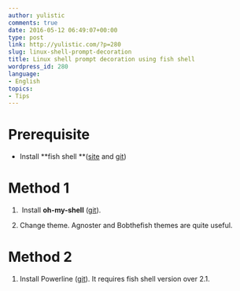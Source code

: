```yaml
---
author: yulistic
comments: true
date: 2016-05-12 06:49:07+00:00
type: post
link: http://yulistic.com/?p=280
slug: linux-shell-prompt-decoration
title: Linux shell prompt decoration using fish shell
wordpress_id: 280
language:
- English
topics:
- Tips
---
```


# Prerequisite





	
  * Install **fish shell **([site](http://fishshell.com/) and [git](https://github.com/fish-shell/fish-shell))




# Method 1





	
  1.  Install **oh-my-shell** ([git](https://github.com/oh-my-fish)).

	
  2. Change theme. Agnoster and Bobthefish themes are quite useful.




# Method 2





	
  1. Install Powerline ([git](https://github.com/powerline/powerline)). It requires fish shell version over 2.1.


